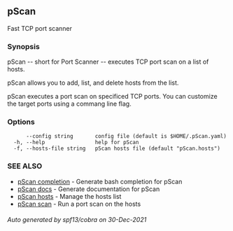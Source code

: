 ## pScan

Fast TCP port scanner

### Synopsis

pScan -- short for Port Scanner -- executes TCP port scan 
on a list of hosts.

pScan allows you to add, list, and delete hosts from the list.

pScan executes a port scan on specificed TCP ports.
You can customize the target ports using a commang line flag.

### Options

```
      --config string       config file (default is $HOME/.pScan.yaml)
  -h, --help                help for pScan
  -f, --hosts-file string   pScan hosts file (default "pScan.hosts")
```

### SEE ALSO

* [pScan completion](pScan_completion.md)	 - Generate bash completion for pScan
* [pScan docs](pScan_docs.md)	 - Generate documentation for pScan
* [pScan hosts](pScan_hosts.md)	 - Manage the hosts list
* [pScan scan](pScan_scan.md)	 - Run a port scan on the hosts

###### Auto generated by spf13/cobra on 30-Dec-2021
